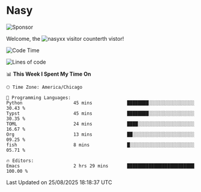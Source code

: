 # Nasy

<!--
<p align="center">
<img height="200" src="https://github-readme-stats.vercel.app/api?username=nasyxx&count_private=true&show_icons=true&theme=dracula&include_all_commits=true"/>
<img height="200" src="https://github-readme-stats.vercel.app/api/top-langs/?username=nasyxx&theme=dracula&hide=html,jupyter+notebook&count_private=true&show_icons=true"/>
</p>

  
----------------
-->

![Sponsor](https://img.shields.io/static/v1.svg?label=Sponsor&message=%E2%9D%A4&logo=GitHub&style=flat&color=pink)
 
Welcome, the ![nasyxx visitor counter](https://count.getloli.com/get/@nasyxx?theme=rule34)th vistor!
 
<!--START_SECTION:waka-->
![Code Time](http://img.shields.io/badge/Code%20Time-4%2C752%20hrs%2050%20mins-blue)

![Lines of code](https://img.shields.io/badge/From%20Hello%20World%20I%27ve%20Written-6.3%20million%20lines%20of%20code-blue)

📊 **This Week I Spent My Time On** 

```text
🕑︎ Time Zone: America/Chicago

💬 Programming Languages: 
Python                   45 mins             ████████░░░░░░░░░░░░░░░░░   30.43 % 
Typst                    45 mins             ████████░░░░░░░░░░░░░░░░░   30.35 % 
TOML                     24 mins             ████░░░░░░░░░░░░░░░░░░░░░   16.67 % 
Org                      13 mins             ██░░░░░░░░░░░░░░░░░░░░░░░   09.25 % 
fish                     8 mins              █░░░░░░░░░░░░░░░░░░░░░░░░   05.71 % 

🔥 Editors: 
Emacs                    2 hrs 29 mins       █████████████████████████   100.00 % 
```


 Last Updated on 25/08/2025 18:18:37 UTC
<!--END_SECTION:waka-->

<!-- ![visitors](https://visitor-badge.laobi.icu/badge?page_id=nasyxx.nasyxx) -->
